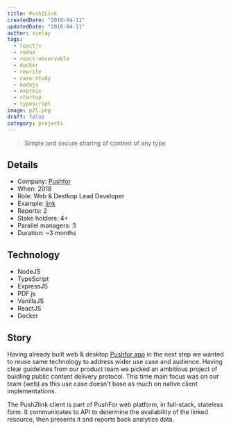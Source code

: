 ```yaml
---
title: Push2Link
createdDate: "2018-04-11"
updatedDate: "2018-04-11"
author: sielay
tags:
  - reactjs
  - redux 
  - react-observable 
  - docker 
  - rewrite 
  - case-study 
  - nodejs 
  - express 
  - startup
  - typescript
image: p2l.png
draft: false
category: projects
---
```


> Simple and secure sharing of content of any type

## Details

 * Company: [Pushfor](https://pushfor.com)
 * When: 2018
 * Role: Web & Destkop Lead Developer
 * Example: [link](https://web.pushfor.com/l/LYCdc3gPZB6nSCjbPmLjFgP9x2NHPP-dI8Pp87QvT34nZgEFWcRJ7WAb)
 * Reports: 2
 * Stake holders: 4+ 
 * Parallel managers: 3
 * Duration: ~3 months

## Technology

 * NodeJS
 * TypeScript
 * ExpressJS
 * PDF.js
 * VanillaJS
 * ReactJS
 * Docker

## Story

Having already built web & desktop [Pushfor app](/blog/2018/04/11/pushfor/) in the next step we wanted to reuse same 
technology to address wider use case and audience. Having clear guidelines from our product team we picked an ambitious
 project of buidling public content delivery protocol. This time main focus was on our team (web) as this use case 
 doesn't base as much on native client implementations.

The Push2link client is part of PushFor web platform, in full-stack, stateless form. It communicates to API to 
determine the availability of the linked resource, then presents it and reports back analytics data.
